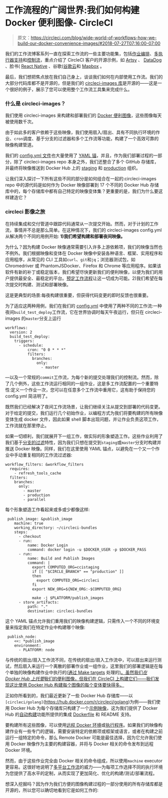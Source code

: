 # 工作流程的广阔世界:我们如何构建 Docker 便利图像- CircleCI

> 原文：<https://circleci.com/blog/wide-world-of-workflows-how-we-build-our-docker-convenience-images/#2018-07-27T07:16:00-07:00>

我们的工作流博客系列一直在探索工作流的一些主要功能集，包括[作业编排](https://circleci.com/blog/wide-world-of-workflows-job-orchestration/)、[多执行器支持](https://circleci.com/blog/wide-world-of-workflows-multi-executor-support/)和[控制流](https://circleci.com/blog/wide-world-of-workflows-control/)，重点介绍了 CircleCI 客户的开源示例，如 [Artsy](https://github.com/artsy/force) 、 [DataDog](https://github.com/DataDog/dd-trace-java) 、脸书( [React Native](https://github.com/facebook/react-native) 、谷歌([谷歌云](https://github.com/GoogleCloudPlatform/cloud-profiler-nodejs)和 [Mapbox](https://github.com/mapbox/mapbox-gl-js) 。

最后，我们想把焦点放在我们自己身上，谈谈我们如何在内部使用工作流。我们的大部分代码库都不是开源的，但是我们的 [circleci-images 库](https://github.com/circleci/circleci-images)是开源的——这是一个很好的例子，展示了您可以使用整个工作流工具集来完成什么。

### 什么是 circleci-images？

我们使用 circleci-images 来构建和部署我们的 [Docker 便利图像](https://circleci.com/docs/circleci-images/)，这些图像每天被使用数千次。

由于如此多的客户依赖于这些映像，我们使用扇入/扇出、具有不同执行环境的作业、`cron`调度、基于分支的过滤器和多个工作流等功能，构建了一个高效可靠的映像构建管道。

我们的 [config.yml 文件](https://github.com/circleci/circleci-images/blob/master/.circleci/config.yml)也大量使用了 [YAML 锚](https://circleci.com/blog/circleci-hacks-reuse-yaml-in-your-circleci-config-with-yaml/)，并且，作为我们部署过程的一部分，除了 circleci-images repo 本身之外，我们还整合了多个 GitHub 存储库，并最终将映像推送到 Docker Hub 上的 [staging](https://hub.docker.com/r/ccistaging/) 和 [production](https://hub.docker.com/r/circleci) 组织。

让我们深入探讨一下所有这些不同的部分是如何组合在一起的:circleci-images repo 中的源代码是如何作为 Docker 映像部署到 17 个不同的 Docker Hub 存储库中的，每个存储库中都有自己特定的映像变体集？更重要的是，我们为什么要这样建造它？

### circleci 影像之旅

在持续集成和交付管道中跟踪代码通常从一次提交开始。然而，对于计划的工作流，事情并不总是那么简单。在这种情况下，我们的 circleci-images config.yml 从解决两个不同的用例开始:
**1)我们希望构建和部署夜间映像。**

为什么？因为构建 Docker 映像通常需要引入许多上游依赖项，我们的映像当然也不例外。我们根据映像和变体在 Docker 映像中安装各种语言、框架、实用程序和应用程序，从常见的 CLI 工具如`curl`、`git`和`jq`；浏览器测试包，如 Chromedriver 或 PhantomJSDocker、Firefox 和 Chrome 等应用程序。如果该软件有新的补丁或稳定版本，我们希望尽快更新我们的便利映像，以便为我们的用户提供最安全、最稳定的平台。[预定工作流程](https://circleci.com/docs/workflows/#scheduling-a-workflow)让这一切成为可能。2)我们希望在每次提交时构建、测试和部署映像。

这是更典型的场景:每夜构建很重要，但获得代码变更的即时反馈也很重要。

为了适应这两种用例，我们在我们的 [config.yml](https://github.com/circleci/circleci-images/blob/master/.circleci/config.yml) 中使用了两种不同的工作流:一种夜间`build_test_deploy`工作流，它在世界协调时每天午夜运行，但只在 circleci-images 的`master`分支上运行

```
workflows:
  version: 2
  build_test_deploy:
    triggers:
      - schedule:
          cron: "0 0 * * *"
          filters:
            branches:
              only:
                - master 
```

—以及一个常规的`commit`工作流，为每个新的提交处理我们的控制流。然而，除了几个例外，这些工作流运行相同的一组作业，这是多工作流配置的一个重要特性:定义一个作业一次，您可以在任意多个工作流中重用它，这有助于保持您的 config.yml 简洁明了。

既然我们已经解决了夜间工作流场景，让我们继续关注从提交到部署的代码变更。对于给定的提交，我们运行几个初始作业，以编程方式为我们将要构建的所有映像变体生成 docker 文件，因此如果 shell 脚本出现问题，并让作业负责这项工作，工作流就在那里停止。

如果一切顺利，我们就展开下一组工作，做实际的形象塑造工作。这些作业利用了我们基于[分支的过滤](https://circleci.com/docs/workflows/#branch-level-job-execution)特性，因为我们只想在提交到`staging`或`master`分支时构建并推送 Docker 映像。同样，我们在这里使用 YAML 锚点，以避免在一个又一个作业中手动重复相同的工作流过滤器:

```
workflow_filters: &workflow_filters
  requires:
    - refresh_tools_cache
  filters:
    branches:
      only:
        - master
        - production
        - parallel 
```

每个形象塑造工作看起来或多或少都像这样:

```
 publish_image: &publish_image
    machine: true
    working_directory: ~/circleci-bundles
    steps:
      - checkout
      - run:
          name: Docker Login
          command: docker login -u $DOCKER_USER -p $DOCKER_PASS
      - run:
          name: Build and Publish Images
          command: |
            export COMPUTED_ORG=ccistaging
            if [[ "$CIRCLE_BRANCH" == "production" ]]
            then
              export COMPUTED_ORG=circleci
            fi
            export NEW_ORG=${NEW_ORG:-$COMPUTED_ORG}

            make -j $PLATFORM/publish_images
      - store_artifacts:
          path: "."
          destination: circleci-bundles 
```

这个 YAML 锚点允许我们重用我们的映像构建逻辑，只需传入一个不同的环境变量来指定我们在特定作业中构建哪个映像:

```
 publish_node:
    <<: *publish_image
    environment:
      - PLATFORM: node 
```

与传统的扇出/扇入工作流不同，在传统的扇出/扇入工作流中，可以扇出来运行测试，然后扇入来运行一个离散的部署作业或一组作业，这里我们的部署逻辑是在每个单独的映像构建作业中执行的[(通过 Make targets](https://github.com/circleci/circleci-images/blob/master/shared/images/build.sh) 处理的[)。虽然我们*在 Docker Hub 上托管*我们的便利图像，但我们在 CircleCI 上构建它们——我们发现这比使用 Docker Hub 构建每个图像的每个变体要快得多。](https://github.com/circleci/circleci-images/blob/17e60c886fac4d2625419deea7e33e153a640679/Makefile#L22)

正如你所看到的，我们最近更新了一些 Docker Hub 存储库——以`[circleci/golang]`(https://hub.docker.com/r/circleci/golang)为例——我们使用 Docker Hub 为每个存储库只构建了一个[示例映像](https://hub.docker.com/r/circleci/golang/builds)，这为我们提供了 Docker Hub 的[自动构建](https://docs.docker.com/docker-hub/builds)功能所提供的集成 [Dockerfile](https://hub.docker.com/r/circleci/golang/~/dockerfile/) 和 README 支持。

要构建所有这些图像，可以使用[远程 Docker 环境](https://circleci.com/docs/building-docker-images/)或[执行程序](https://circleci.com/docs/executor-types/#using-machine)。如果我们的映像构建作业有一些专门的逻辑，需要安装特定的依赖项或框架或语言，或者在构建之前运行一组特定的命令，那么 Remote Docker 可能是最佳选择，因为它允许我们使用 Docker 映像作为主要的构建容器，并将与 Docker 相关的命令发布到远程 Docker 环境。

然而，由于这些作业完全由 Docker 相关的命令组成，所以使用`machine` executor 更容易。这很好地说明了[多平台工作流](https://circleci.com/docs/executor-types/)的威力——为每项工作选择不同的执行环境为您提供了高水平的定制，从而实现了更加简化、优化的构建/测试/部署流程。

想深入挖掘吗？因为作为我们方便的图像构建过程的一部分使用的所有存储库都是开源的，所以您可以确切地看到它是如何工作的: